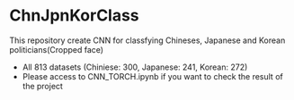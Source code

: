 # ChnJpnKorClass

This repository create CNN for classfying Chineses, Japanese and Korean politicians(Cropped face)

- All 813 datasets (Chiniese: 300, Japanese: 241, Korean: 272)
- Please access to CNN_TORCH.ipynb if you want to check the result of the project
